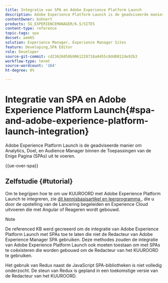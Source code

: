 ```yaml
---
title: Integratie van SPA en Adobe Experience Platform Launch
description: Adobe Experience Platform Launch is de geadviseerde manier om Analytics, Doel, en Audience Manager binnen SPAs uit te voeren.
contentOwner: bohnert
products: SG_EXPERIENCEMANAGER/6.5/SITES
content-type: reference
topic-tags: spa
docset: aem65
solution: Experience Manager, Experience Manager Sites
feature: Developing,SPA Editor
role: Developer
source-git-commit: cd23626858b9061228718a0455c8dd0812de92b3
workflow-type: tm+mt
source-wordcount: '164'
ht-degree: 0%

---
```


# Integratie van SPA en Adobe Experience Platform Launch{#spa-and-adobe-experience-platform-launch-integration}

Adobe Experience Platform Launch is de geadviseerde manier om Analytics, Doel, en Audience Manager binnen de Toepassingen van de Enige Pagina (SPAs) uit te voeren.

{{ue-over-spa}}

## Zelfstudie {#tutorial}

Om te begrijpen hoe te om uw KUUROORD met Adobe Experience Platform Launch te integreren, zie [ dit kennisbasisartikel en leerprogramma ](https://experienceleague.adobe.com/docs/experience-manager-learn/sites/spa-editor/spa-editor-framework-feature-video-use.html), die u door de opstelling van de Lancering begeleiden en Experience Cloud uitvoeren die met Angular of Reageren wordt gebouwd.

>[!NOTE]
>
>De referenced KB werd gecreeerd om de integratie van Adobe Experience Platform Launch met SPAs toe te laten die niet de Redacteur van Adobe Experience Manager SPA gebruiken. Deze methodes zouden de integratie van Adobe Experience Platform Launch ook moeten toestaan om met SPAs te coëxisteren die worden gebouwd om de Redacteur van het KUUROORD te gebruiken.
>
>Het gebruik van Redux naast de JavaScript SPA-bibliotheken is niet volledig onderzocht. De steun van Redux is gepland in een toekomstige versie van de Redacteur van het KUUROORD.
